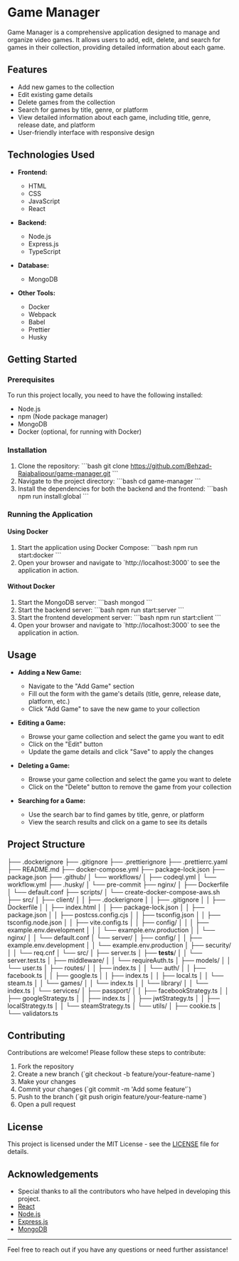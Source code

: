 
# Game Manager

Game Manager is a comprehensive application designed to manage and organize video games. It allows users to add, edit, delete, and search for games in their collection, providing detailed information about each game.

## Features

- Add new games to the collection
- Edit existing game details
- Delete games from the collection
- Search for games by title, genre, or platform
- View detailed information about each game, including title, genre, release date, and platform
- User-friendly interface with responsive design

## Technologies Used

- **Frontend:**
  - HTML
  - CSS
  - JavaScript
  - React

- **Backend:**
  - Node.js
  - Express.js
  - TypeScript

- **Database:**
  - MongoDB

- **Other Tools:**
  - Docker
  - Webpack
  - Babel
  - Prettier
  - Husky

## Getting Started

### Prerequisites

To run this project locally, you need to have the following installed:

- Node.js
- npm (Node package manager)
- MongoDB
- Docker (optional, for running with Docker)

### Installation

1. Clone the repository:
   \`\`\`bash
   git clone https://github.com/Behzad-Rajabalipour/game-manager.git
   \`\`\`
2. Navigate to the project directory:
   \`\`\`bash
   cd game-manager
   \`\`\`
3. Install the dependencies for both the backend and the frontend:
   \`\`\`bash
   npm run install:global
   \`\`\`

### Running the Application

#### Using Docker

1. Start the application using Docker Compose:
   \`\`\`bash
   npm run start:docker
   \`\`\`
2. Open your browser and navigate to \`http://localhost:3000\` to see the application in action.

#### Without Docker

1. Start the MongoDB server:
   \`\`\`bash
   mongod
   \`\`\`
2. Start the backend server:
   \`\`\`bash
   npm run start:server
   \`\`\`
3. Start the frontend development server:
   \`\`\`bash
   npm run start:client
   \`\`\`
4. Open your browser and navigate to \`http://localhost:3000\` to see the application in action.

## Usage

- **Adding a New Game:**
  - Navigate to the "Add Game" section
  - Fill out the form with the game's details (title, genre, release date, platform, etc.)
  - Click "Add Game" to save the new game to your collection

- **Editing a Game:**
  - Browse your game collection and select the game you want to edit
  - Click on the "Edit" button
  - Update the game details and click "Save" to apply the changes

- **Deleting a Game:**
  - Browse your game collection and select the game you want to delete
  - Click on the "Delete" button to remove the game from your collection

- **Searching for a Game:**
  - Use the search bar to find games by title, genre, or platform
  - View the search results and click on a game to see its details

## Project Structure

├── .dockerignore
├── .gitignore
├── .prettierignore
├── .prettierrc.yaml
├── README.md
├── docker-compose.yml
├── package-lock.json
├── package.json
├── .github/
│   └── workflows/
│       ├── codeql.yml
│       └── workflow.yml
├── .husky/
│   └── pre-commit
├── nginx/
│   ├── Dockerfile
│   └── default.conf
├── scripts/
│   └── create-docker-compose-aws.sh
├── src/
│   ├── client/
│   │   ├── .dockerignore
│   │   ├── .gitignore
│   │   ├── Dockerfile
│   │   ├── index.html
│   │   ├── package-lock.json
│   │   ├── package.json
│   │   ├── postcss.config.cjs
│   │   ├── tsconfig.json
│   │   ├── tsconfig.node.json
│   │   ├── vite.config.ts
│   │   ├── config/
│   │   │   ├── example.env.development
│   │   │   └── example.env.production
│   │   └── nginx/
│   │       └── default.conf
│   └── server/
│       ├── config/
│       │   ├── example.env.development
│       │   └── example.env.production
│       ├── security/
│       │   └── req.cnf
│       └── src/
│           ├── server.ts
│           ├── __tests__/
│           │   └── server.test.ts
│           ├── middleware/
│           │   └── requireAuth.ts
│           ├── models/
│           │   └── user.ts
│           ├── routes/
│           │   ├── index.ts
│           │   └── auth/
│           │       ├── facebook.ts
│           │       ├── google.ts
│           │       ├── index.ts
│           │       ├── local.ts
│           │       └── steam.ts
│           │   └── games/
│           │       └── index.ts
│           │   └── library/
│           │       └── index.ts
│           └── services/
│               ├── passport/
│               │   ├── facebookStrategy.ts
│               │   ├── googleStrategy.ts
│               │   ├── index.ts
│               │   ├── jwtStrategy.ts
│               │   ├── localStrategy.ts
│               │   └── steamStrategy.ts
│               └── utils/
│                   ├── cookie.ts
│                   └── validators.ts

## Contributing

Contributions are welcome! Please follow these steps to contribute:

1. Fork the repository
2. Create a new branch (\`git checkout -b feature/your-feature-name\`)
3. Make your changes
4. Commit your changes (\`git commit -m 'Add some feature'\`)
5. Push to the branch (\`git push origin feature/your-feature-name\`)
6. Open a pull request

## License

This project is licensed under the MIT License - see the [LICENSE](LICENSE) file for details.

## Acknowledgements

- Special thanks to all the contributors who have helped in developing this project.
- [React](https://reactjs.org/)
- [Node.js](https://nodejs.org/)
- [Express.js](https://expressjs.com/)
- [MongoDB](https://www.mongodb.com/)

---

Feel free to reach out if you have any questions or need further assistance!

